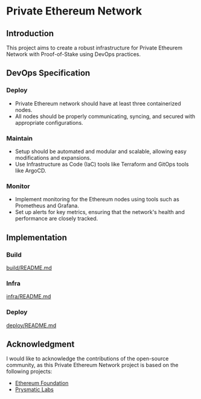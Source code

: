 # Private Ethereum Network

## Introduction

This project aims to create a robust infrastructure for Private Etheurem Network with Proof-of-Stake using DevOps practices.

## DevOps Specification

### Deploy
- Private Ethereum network should have at least three containerized nodes.
- All nodes should be properly communicating, syncing, and secured with appropriate configurations.

### Maintain
- Setup should be automated and modular and scalable, allowing easy modifications and expansions.
- Use Infrastructure as Code (IaC) tools like Terraform and GitOps tools like ArgoCD.

### Monitor
- Implement monitoring for the Ethereum nodes using tools such as Prometheus and Grafana.
- Set up alerts for key metrics, ensuring that the network's health and performance are closely tracked.

## Implementation

### Build

[build/README.md](build/README.md)

### Infra

[infra/README.md](infra/README.md)

### Deploy

[deploy/README.md](deploy/README.md)

## Acknowledgment

I would like to acknowledge the contributions of the open-source community, as this Private Ethereum Network project is based on the following projects:

* [Ethereum Foundation](https://github.com/ethereum/go-ethereum)
* [Prysmatic Labs](https://github.com/prysmaticlabs/prysm)